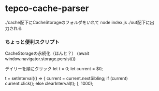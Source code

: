# tepco-cache-parser

./cache配下にCacheStorageのフォルダをいれて node index.js
./out配下に出力される


### ちょっと便利スクリプト
CacheStorageの永続化（ほんと？）
(await window.navigator.storage.persist())

デイリーを順にクリック
let t = 0;
let current = $0;

t = setInterval(() => {
    current = current.nextSibling;
    if (current) current.click();
    else clearInterval(t);
}, 1000);

